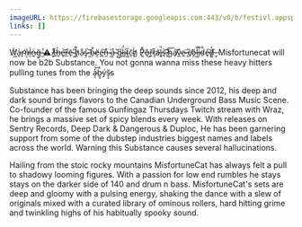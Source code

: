 ```yaml
---
imageURL: https://firebasestorage.googleapis.com:443/v0/b/festivl.appspot.com/o/userContent%2F990A6979-767D-410A-A23E-87AC9558D938.png?alt=media&token=c64fdfb8-c3bc-4a59-a27e-c75c27a9c399
links: []
---
```

Ẃ̸͖a̵̞͑r̴̛̙n̶͔͐ḭ̸̀n̶͍̈ğ̶̥ ̴̫̾⚠ ̸̮̊t̶̲̆h̶̥́e̶̬͝r̶̲͛ē̵̩ ̴͚͆h̸͌ͅạ̴̐ş̴͐ ̶̰͝b̴̦̌ḛ̸̀e̵̪͠n̶̼͒ ̷̧̍ḁ̵͒ ̴̧͂g̴̤͆l̵̪̈́í̴̹t̴͚͂č̴̩h̸̺̍
P̷͚̊ȍ̶͜ṟ̵̆t̷̮̅ȧ̸̧l̶͈̚s̶͉͝ ̸̭͋h̴̺͝a̸͝ͅṽ̴̪e̴̼͘ ̶̥̂c̸̗̀ŏ̷̯l̵͖͋i̵̹͌ḍ̴͋e̶̖͠d̸͚̔ ̶̬̏
Misfortunecat will now be b2b  Substance. You not gonna wanna miss these heavy hitters pulling tunes from the a̴̧̓͝b̷͈̘̀ýs̵̗̞̆s

Substance has been bringing the deep sounds since 2012, his deep and dark sound brings flavors to the Canadian Underground Bass Music Scene. Co-founder of the famous Gunfingaz Thursdays Twitch stream with Wraz, he brings a massive set of spicy blends every week. With releases on Sentry Records, Deep Dark & Dangerous & Duploc, He has been garnering support from some of the dubstep industries biggest names and labels across the world. Warning this Substance causes several hallucinations. 

Hailing from the stoic rocky mountains
MisfortuneCat has always felt a pull to shadowy looming figures. With a passion for low end rumbles he stays stays on the darker side of 140 and drum n bass. MisfortuneCat's sets are deep and gloomy with a pulsing energy, shaking the dance with a slew of originals mixed with a curated library of ominous rollers, hard hitting grime and twinkling highs of his habitually spooky sound.